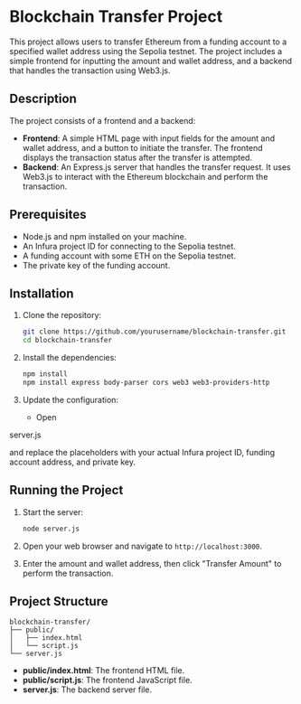 # Blockchain Transfer Project

This project allows users to transfer Ethereum from a funding account to a specified wallet address using the Sepolia testnet. The project includes a simple frontend for inputting the amount and wallet address, and a backend that handles the transaction using Web3.js.

## Description

The project consists of a frontend and a backend:
- **Frontend**: A simple HTML page with input fields for the amount and wallet address, and a button to initiate the transfer. The frontend displays the transaction status after the transfer is attempted.
- **Backend**: An Express.js server that handles the transfer request. It uses Web3.js to interact with the Ethereum blockchain and perform the transaction.

## Prerequisites

- Node.js and npm installed on your machine.
- An Infura project ID for connecting to the Sepolia testnet.
- A funding account with some ETH on the Sepolia testnet.
- The private key of the funding account.

## Installation

1. Clone the repository:
   ```sh
   git clone https://github.com/yourusername/blockchain-transfer.git
   cd blockchain-transfer
   ```

2. Install the dependencies:
   ```sh
   npm install
   npm install express body-parser cors web3 web3-providers-http
   ```

3. Update the configuration:
   - Open 

server.js

 and replace the placeholders with your actual Infura project ID, funding account address, and private key.

## Running the Project

1. Start the server:
   ```sh
   node server.js
   ```

2. Open your web browser and navigate to `http://localhost:3000`.

3. Enter the amount and wallet address, then click "Transfer Amount" to perform the transaction.

## Project Structure

```
blockchain-transfer/
├── public/
│   ├── index.html
│   └── script.js
└── server.js
```

- **public/index.html**: The frontend HTML file.
- **public/script.js**: The frontend JavaScript file.
- **server.js**: The backend server file.

